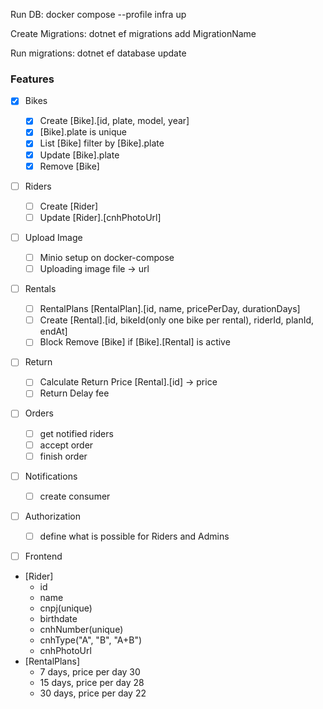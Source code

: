 
Run DB:
docker compose --profile infra up

Create Migrations:
dotnet ef migrations add MigrationName

Run migrations:
dotnet ef database update


### Features

- [x] Bikes
  - [x] Create [Bike].[id, plate, model, year]
  - [x] [Bike].plate is unique
  - [x] List [Bike] filter by [Bike].plate
  - [x] Update [Bike].plate
  - [x] Remove [Bike]
- [ ] Riders
  - [ ] Create [Rider]
  - [ ] Update [Rider].[cnhPhotoUrl]
- [ ] Upload Image
  - [ ] Minio setup on docker-compose
  - [ ] Uploading image file -> url
- [ ] Rentals
  - [ ] RentalPlans [RentalPlan].[id, name, pricePerDay, durationDays]
  - [ ] Create [Rental].[id, bikeId(only one bike per rental), riderId, planId, endAt]
  - [ ] Block Remove [Bike] if [Bike].[Rental] is active
- [ ] Return
  - [ ] Calculate Return Price [Rental].[id] -> price
  - [ ] Return Delay fee
- [ ] Orders
  - [ ] get notified riders
  - [ ] accept order
  - [ ] finish order
- [ ] Notifications
  - [ ] create consumer
- [ ] Authorization
  - [ ] define what is possible for Riders and Admins
- [ ] Frontend


- [Rider]
  - id
  - name
  - cnpj(unique)
  - birthdate
  - cnhNumber(unique)
  - cnhType("A", "B", "A+B")
  - cnhPhotoUrl
- [RentalPlans]
  - 7 days, price per day 30
  - 15 days, price per day 28
  - 30 days, price per day 22
